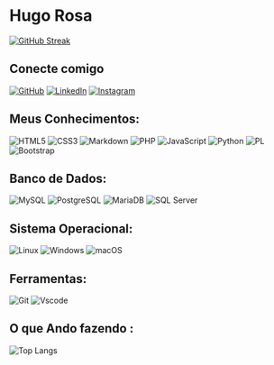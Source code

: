 <h1>
  Hugo Rosa
</h1>

[![GitHub Streak](https://streak-stats.demolab.com/?user=hugors&theme=bear&background=000&border=30A3DC&dates=FFF)](https://git.io/streak-stats)



## Conecte comigo

[![GitHub](https://img.shields.io/badge/GitHub-100000?style=for-the-badge&logo=github&logoColor=white)](https://github.com/hugors)
[![LinkedIn](https://img.shields.io/badge/LinkedIn-0077B5?style=for-the-badge&logo=linkedin&logoColor=white)](https://www.linkedin.com/in/hugoluizrosa/)
[![Instagram](https://img.shields.io/badge/-Instagram-%23E4405F?style=for-the-badge&logo=instagram&logoColor=white)](https://www.instagram.com/hugorosa/)

## Meus Conhecimentos: 

![HTML5](https://img.shields.io/badge/HTML5-E34F26?style=for-the-badge&logo=html5&logoColor=white)
![CSS3](https://img.shields.io/badge/CSS3-1572B6?style=for-the-badge&logo=css3&logoColor=white)
![Markdown](https://img.shields.io/badge/Markdown-000?style=for-the-badge&logo=markdown)
![PHP](https://img.shields.io/badge/PHP-777BB4?style=for-the-badge&logo=php&logoColor=white)
![JavaScript](https://img.shields.io/badge/JavaScript-F7DF1E?style=for-the-badge&logo=javascript&logoColor=black)
![Python](https://img.shields.io/badge/python-3670A0?style=for-the-badge&logo=python&logoColor=ffdd54)
![PL](https://img.shields.io/badge/PL%2FSQL-FFFFFF?style=for-the-badge&logo=oracle&logoColor=FF0000&labelColor=FFFFFF&color=FF0000)
![Bootstrap](https://img.shields.io/badge/-boostrap-0D1117?style=for-the-badge&logo=bootstrap&labelColor=0D1117)

## Banco de Dados:

![MySQL](https://img.shields.io/badge/MySQL-00000F?style=for-the-badge&logo=mysql&logoColor=white)
![PostgreSQL](https://img.shields.io/badge/PostgreSQL-000?style=for-the-badge&logo=postgresql)
![MariaDB](https://img.shields.io/badge/MariaDB-003545?style=for-the-badge&logo=mariadb&logoColor=white)
![SQL Server](https://img.shields.io/badge/style-for--the--badge-green?logo=microsoft-sql-server&style=for-the-badge)


## Sistema Operacional:

![Linux](https://img.shields.io/badge/Linux-000?style=for-the-badge&logo=linux&logoColor=FCC624)
![Windows](https://img.shields.io/badge/Windows-000?style=for-the-badge&logo=windows&logoColor=2CA5E0)
![macOS](https://img.shields.io/badge/mac%20os-000000?style=for-the-badge&logo=macos&logoColor=F0F0F0)

## Ferramentas:

![Git](https://img.shields.io/badge/GIT-E44C30?style=for-the-badge&logo=git&logoColor=white)
![Vscode](https://img.shields.io/badge/Vscode-007ACC?style=for-the-badge&logo=visual-studio-code&logoColor=white)


## O que Ando fazendo :

![Top Langs](https://github-readme-stats-git-masterrstaa-rickstaa.vercel.app/api/top-langs/?username=hugors&layout=compact&bg_color=000&border_color=30A3DC&title_color=E94D5F&text_color=FFF)


